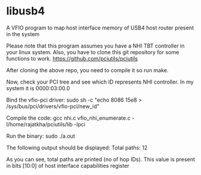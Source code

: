 # libusb4
A VFIO program to map host interface memory of USB4 host router present in the system

Please note that this program assumes you have a NHI TBT controller in your linux system. 
Also, you have to clone this git repository for some functions to work. https://github.com/pciutils/pciutils

After cloning the above repo, you need to compile it so run make. 

Now, check your PCI tree and see which ID represents NHI controller. In my system it is 0000:03:00.0

Bind the vfio-pci driver: sudo sh -c "echo 8086 15e8 > /sys/bus/pci/drivers/vfio-pci/new_id"

Compile the code: gcc nhi.c vfio_nhi_enumerate.c -I/home/rajatkha/pciutils/lib -lpci

Run the binary: sudo ./a.out

The following output should be displayed:
Total paths: 12

As you can see, total paths are printed (no of hop IDs). This value is present in bits [10:0] of host interface capabilities register

